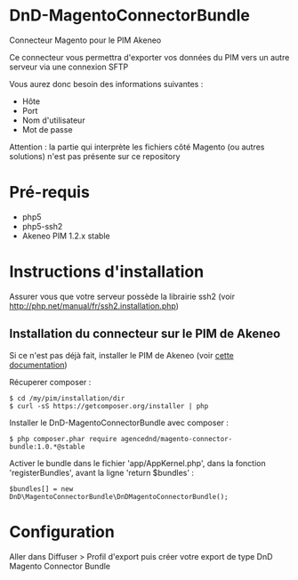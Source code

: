 DnD-MagentoConnectorBundle
==========================

Connecteur Magento pour le PIM Akeneo

Ce connecteur vous permettra d'exporter vos données du PIM vers un autre serveur via une connexion SFTP

Vous aurez donc besoin des informations suivantes :

- Hôte
- Port
- Nom d'utilisateur
- Mot de passe

Attention : la partie qui interprète les fichiers côté Magento (ou autres solutions) n'est pas présente sur ce repository

# Pré-requis

- php5
- php5-ssh2
- Akeneo PIM 1.2.x stable

# Instructions d'installation

Assurer vous que votre serveur possède la librairie ssh2 (voir http://php.net/manual/fr/ssh2.installation.php)

## Installation du connecteur sur le PIM de Akeneo

Si ce n'est pas déjà fait, installer le PIM de Akeneo (voir [cette documentation](https://github.com/akeneo/pim-community-standard))

Récuperer composer :

    $ cd /my/pim/installation/dir
    $ curl -sS https://getcomposer.org/installer | php

Installer le DnD-MagentoConnectorBundle avec composer :

    $ php composer.phar require agencednd/magento-connector-bundle:1.0.*@stable

Activer le bundle dans le fichier 'app/AppKernel.php', dans la fonction 'registerBundles', avant la ligne 'return $bundles' :

    $bundles[] = new DnD\MagentoConnectorBundle\DnDMagentoConnectorBundle();

# Configuration

Aller dans Diffuser > Profil d'export puis créer votre export de type DnD Magento Connector Bundle